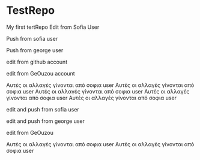 TestRepo
========
My first tertRepo
Edit from Sofia User 

Push from sofia user

Push from george user

edit from github account

edit from GeOuzou account

Αυτές οι αλλαγές γίνονται από σοφια user 
Αυτές οι αλλαγές γίνονται από σοφια user 
Αυτές οι αλλαγές γίνονται από σοφια user 
Αυτές οι αλλαγές γίνονται από σοφια user 
Αυτές οι αλλαγές γίνονται από σοφια user 

edit and push from sofia user

edit  and push from george user

edit from GeOuzou

Αυτές οι αλλαγές γίνονται από σοφια user 
Αυτές οι αλλαγές γίνονται από σοφια user 